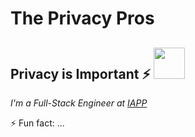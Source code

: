 # The Privacy Pros 
## Privacy is Important ⚡ <img src="https://media.giphy.com/media/12oufCB0MyZ1Go/giphy.gif" width="50">
<p><em>I'm a Full-Stack Engineer at <a href="https://iapp.org/">IAPP</a>
</em></p>
⚡ Fun fact: ...
<!--
<p align="center">
  <img src="https://media.giphy.com/media/WKdWA04KRn58A/giphy.gif">
</p>

⚡ Fun fact: ...

**nickcapp/nickcapp** is a ✨ _special_ ✨ repository because its `README.md` (this file) appears on your GitHub profile.

Here are some ideas to get you started:

- 🔭 I’m currently working on ...
- 🌱 I’m currently learning ...
- 👯 I’m looking to collaborate on ...
- 🤔 I’m looking for help with ...
- 💬 Ask me about ...
- 📫 How to reach me: ...
- 😄 Pronouns: ...
- ⚡ Fun fact: ...
-->
